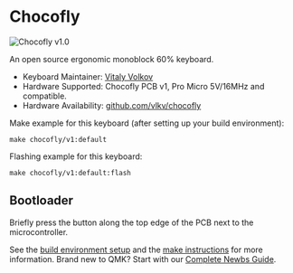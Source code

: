 # Chocofly

![Chocofly v1.0](https://github.com/vlkv/chocofly/blob/master/images/chocofly_v1-0.jpg)

An open source ergonomic monoblock 60% keyboard.

* Keyboard Maintainer: [Vitaly Volkov](https://github.com/vlkv)
* Hardware Supported: Chocofly PCB v1, Pro Micro 5V/16MHz and compatible.
* Hardware Availability: [github.com/vlkv/chocofly](https://github.com/vlkv/chocofly)

Make example for this keyboard (after setting up your build environment):

    make chocofly/v1:default

Flashing example for this keyboard:

    make chocofly/v1:default:flash

## Bootloader

Briefly press the button along the top edge of the PCB next to the microcontroller.

See the [build environment setup](https://docs.qmk.fm/#/getting_started_build_tools) and the [make instructions](https://docs.qmk.fm/#/getting_started_make_guide) for more information. Brand new to QMK? Start with our [Complete Newbs Guide](https://docs.qmk.fm/#/newbs).

